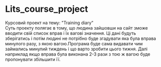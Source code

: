 # Lits_course_project
Курсовий проект на тему: "Training diary"<br>
Суть проекту полягає в тому, що людина зайшовши на сайт зможе вводити свій список вправ і їх вагові значення. Ці дані будуть зберігатись і потім людині не потрібно буде згадувати яка була вправа минулого разу, з якою вагою.Програма буде сама видавати чим займались минулий тиждень і що варто зробити цього тижня. Далі наприклад якщо вправа була виконана 2-3 рази з тою ж вагою буде пропонувати збільшити її.
